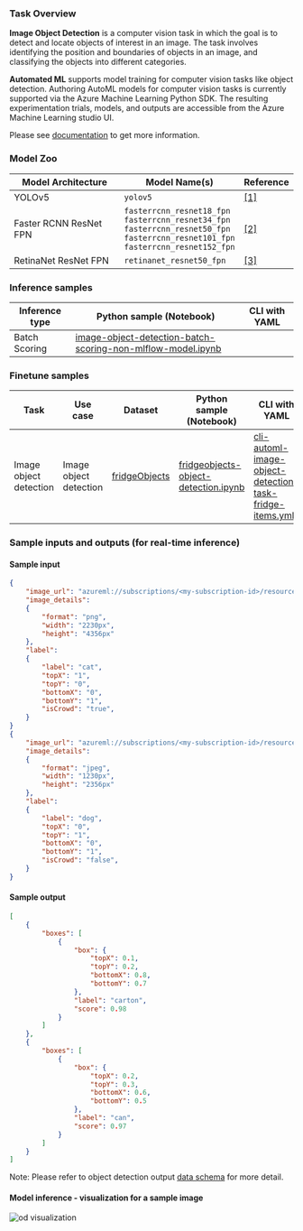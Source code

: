 ### Task Overview
<b>Image Object Detection</B> is a computer vision task in which the goal is to detect and locate objects of interest in an image. The task involves identifying the position and boundaries of objects in an image, and classifying the objects into different categories. 

<b>Automated ML</b> supports model training for computer vision tasks like  object detection. Authoring AutoML models for computer vision tasks is currently supported via the Azure Machine Learning Python SDK. The resulting experimentation trials, models, and outputs are accessible from the Azure Machine Learning studio UI.

Please see <a href="https://learn.microsoft.com/en-us/azure/machine-learning/how-to-auto-train-image-models?view=azureml-api-2&tabs=cli#supported-model-algorithms" target="_blank">documentation</a> to get more information.

### Model Zoo
Model Architecture|Model Name(s)|Reference
|--|--|--|
YOLOv5|`yolov5`|<a href="https://github.com/ultralytics/yolov5" target="_blank">[1]</a>
Faster RCNN ResNet FPN|`fasterrcnn_resnet18_fpn`<br>`fasterrcnn_resnet34_fpn`<br>`fasterrcnn_resnet50_fpn`<br>`fasterrcnn_resnet101_fpn`<br>`fasterrcnn_resnet152_fpn`|<a href="https://arxiv.org/abs/1612.03144" target="_blank">[2]</a>
RetinaNet ResNet FPN|`retinanet_resnet50_fpn`|<a href="https://arxiv.org/abs/1708.02002" target="_blank">[3]</a>



### Inference samples

Inference type|Python sample (Notebook)|CLI with YAML
|--|--|--|
Batch Scoring|<a href="https://github.com/Azure/azureml-examples/blob/main/sdk/python/jobs/automl-standalone-jobs/automl-image-object-detection-task-fridge-items-batch-scoring/image-object-detection-batch-scoring-non-mlflow-model.ipynb" target="_blank">image-object-detection-batch-scoring-non-mlflow-model.ipynb</a>|


### Finetune samples

Task|Use case|Dataset|Python sample (Notebook)|CLI with YAML
|---|--|--|--|--|
Image object detection|Image object detection|[fridgeObjects](https://cvbp-secondary.z19.web.core.windows.net/datasets/object_detection/odFridgeObjects.zip)|<a href="https://github.com/Azure/azureml-examples/blob/main/sdk/python/jobs/automl-standalone-jobs/automl-image-object-detection-task-fridge-items/automl-image-object-detection-task-fridge-items.ipynb" target="_blank">[fridgeobjects-object-detection.ipynb](https://github.com/Azure/azureml-examples/blob/main/sdk/python/jobs/automl-standalone-jobs/automl-image-object-detection-task-fridge-items/automl-image-object-detection-task-fridge-items.ipynb)</a>|<a href="https://github.com/Azure/azureml-examples/tree/sdk-preview/cli/jobs/automl-standalone-jobs/cli-automl-image-object-detection-task-fridge-items" target="_blank">cli-automl-image-object-detection-task-fridge-items.yml</a>


### Sample inputs and outputs (for real-time inference)

#### Sample input

```json
{
    "image_url": "azureml://subscriptions/<my-subscription-id>/resourcegroups/<my-resource-group>/workspaces/<my-workspace>/datastores/<my-datastore>/paths/image_data/Image_01.png",
    "image_details":
    {
        "format": "png",
        "width": "2230px",
        "height": "4356px"
    },
    "label":
    {
        "label": "cat",
        "topX": "1",
        "topY": "0",
        "bottomX": "0",
        "bottomY": "1",
        "isCrowd": "true",
    }
}
{
    "image_url": "azureml://subscriptions/<my-subscription-id>/resourcegroups/<my-resource-group>/workspaces/<my-workspace>/datastores/<my-datastore>/paths/image_data/Image_02.png",
    "image_details":
    {
        "format": "jpeg",
        "width": "1230px",
        "height": "2356px"
    },
    "label":
    {
        "label": "dog",
        "topX": "0",
        "topY": "1",
        "bottomX": "0",
        "bottomY": "1",
        "isCrowd": "false",
    }
}
```


#### Sample output

```json
[
    {
        "boxes": [
            {
                "box": {
                    "topX": 0.1,
                    "topY": 0.2,
                    "bottomX": 0.8,
                    "bottomY": 0.7
                },
                "label": "carton",
                "score": 0.98
            }
        ]
    },
    {
        "boxes": [
            {
                "box": {
                    "topX": 0.2,
                    "topY": 0.3,
                    "bottomX": 0.6,
                    "bottomY": 0.5
                },
                "label": "can",
                "score": 0.97
            }
        ]
    }
]
```

Note: Please refer to object detection output <a href="https://learn.microsoft.com/en-us/azure/machine-learning/reference-automl-images-schema?view=azureml-api-2#object-detection-1" target="_blank">data schema</a> for more detail.

#### Model inference - visualization for a sample image

<img src="https://automlcesdkdataresources.blob.core.windows.net/finetuning-image-models/images/Model_Result_Visualizations(Do_not_delete)/plot_yolof_r50_c5_8x8_1x_coco_OD.png" alt="od visualization">
